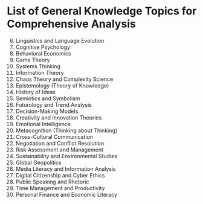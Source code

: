 # List of General Knowledge Topics for Comprehensive Analysis

6. Linguistics and Language Evolution
7. Cognitive Psychology
8. Behavioral Economics
9. Game Theory
10. Systems Thinking
11. Information Theory
12. Chaos Theory and Complexity Science
13. Epistemology (Theory of Knowledge)
14. History of Ideas
15. Semiotics and Symbolism
16. Futurology and Trend Analysis
17. Decision-Making Models
18. Creativity and Innovation Theories
19. Emotional Intelligence
20. Metacognition (Thinking about Thinking)
21. Cross-Cultural Communication
22. Negotiation and Conflict Resolution
23. Risk Assessment and Management
24. Sustainability and Environmental Studies
25. Global Geopolitics
26. Media Literacy and Information Analysis
27. Digital Citizenship and Cyber Ethics
28. Public Speaking and Rhetoric
29. Time Management and Productivity
30. Personal Finance and Economic Literacy
